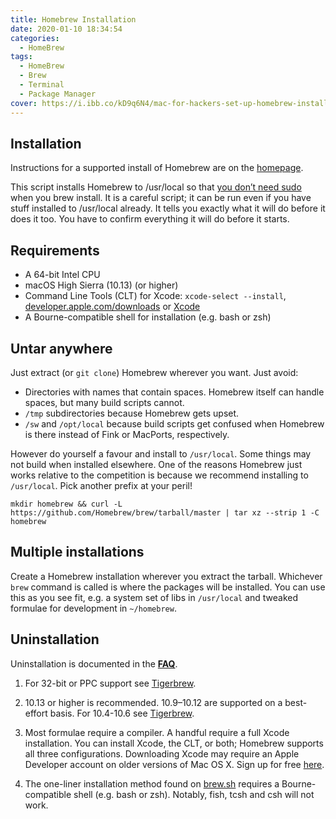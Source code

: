 ```yaml
---
title: Homebrew Installation
date: 2020-01-10 18:34:54
categories:
  - HomeBrew
tags:
  - HomeBrew
  - Brew
  - Terminal
  - Package Manager
cover: https://i.ibb.co/kD9q6N4/mac-for-hackers-set-up-homebrew-install-update-open-source-tools-1280x600.jpg
---
```


## Installation
Instructions for a supported install of Homebrew are on the [homepage](https://brew.sh/).



This script installs Homebrew to /usr/local so that [you don’t need sudo](https://docs.brew.sh/FAQ#why-does-homebrew-say-sudo-is-bad) when you brew install. It is a careful script; it can be run even if you have stuff installed to /usr/local already. It tells you exactly what it will do before it does it too. You have to confirm everything it will do before it starts.

## Requirements
* A 64-bit Intel CPU
* macOS High Sierra (10.13) (or higher)
* Command Line Tools (CLT) for Xcode: `xcode-select --install`, [developer.apple.com/downloads]() or [Xcode](https://itunes.apple.com/us/app/xcode/id497799835)
* A Bourne-compatible shell for installation (e.g. bash or zsh)

## Untar anywhere
Just extract (or `git clone`) Homebrew wherever you want. Just avoid:
* Directories with names that contain spaces. Homebrew itself can handle spaces, but many build scripts cannot.
* `/tmp` subdirectories because Homebrew gets upset.
* `/sw` and `/opt/local` because build scripts get confused when Homebrew is there instead of Fink or MacPorts, respectively.

However do yourself a favour and install to `/usr/local`. Some things may not build when installed elsewhere. One of the reasons Homebrew just works relative to the competition is because we recommend installing to `/usr/local`. Pick another prefix at your peril!

```shell script
mkdir homebrew && curl -L https://github.com/Homebrew/brew/tarball/master | tar xz --strip 1 -C homebrew
```

## Multiple installations
Create a Homebrew installation wherever you extract the tarball. Whichever `brew` command is called is where the packages will be installed. You can use this as you see fit, e.g. a system set of libs in `/usr/local` and tweaked formulae for development in `~/homebrew`.

## Uninstallation
Uninstallation is documented in the [**FAQ**](https://docs.brew.sh/FAQ).

1. For 32-bit or PPC support see [Tigerbrew](https://github.com/mistydemeo/tigerbrew).
   
2. 10.13 or higher is recommended. 10.9–10.12 are supported on a best-effort basis. For 10.4-10.6 see [Tigerbrew](https://github.com/mistydemeo/tigerbrew).
   
3. Most formulae require a compiler. A handful require a full Xcode installation. You can install Xcode, the CLT, or both; Homebrew supports all three configurations. Downloading Xcode may require an Apple Developer account on older versions of Mac OS X. Sign up for free [here](https://developer.apple.com/register/index.action).
   
4. The one-liner installation method found on [brew.sh](https://brew.sh/) requires a Bourne-compatible shell (e.g. bash or zsh). Notably, fish, tcsh and csh will not work.
   
